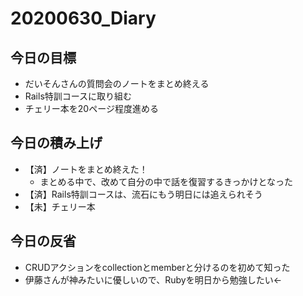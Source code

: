 # 20200630_Diary

## 今日の目標

- だいそんさんの質問会のノートをまとめ終える
- Rails特訓コースに取り組む
- チェリー本を20ページ程度進める

## 今日の積み上げ

- 【済】ノートをまとめ終えた！
  - まとめる中で、改めて自分の中で話を復習するきっかけとなった
- 【済】Rails特訓コースは、流石にもう明日には追えられそう
- 【未】チェリー本

## 今日の反省

- CRUDアクションをcollectionとmemberと分けるのを初めて知った
- 伊藤さんが神みたいに優しいので、Rubyを明日から勉強したい←
